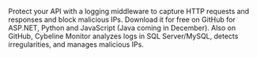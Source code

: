 Protect your API with a logging middleware to capture HTTP requests and responses and block malicious IPs. Download it for free on GitHub for ASP.NET, Python and JavaScript (Java coming in December). Also on GitHub, Cybeline Monitor analyzes logs in SQL Server/MySQL, detects irregularities, and manages malicious IPs.

